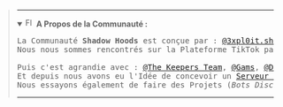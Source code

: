<blockquote>
<hr>
  
<!-- DEB : Description Communauté English -->
<!--<details>
  <summary>
    <img alt="Flag EN" src="https://cdn.countryflags.com/thumbs/united-kingdom/flag-button-round-250.png" height="16px" width="16px">
    <b>About The Community : </b>
  </summary>
  
<blockquote>
<pre>
  
</pre>
</blockquote>
</details>-->
<!-- FIN : Description Communauté English -->

<!-- DEB : Description Communauté French -->
  <details open>
    <summary>
      <img alt="Flag FR" src="https://cdn.countryflags.com/thumbs/france/flag-button-round-250.png" height="16px" width="16px">
      <b>A Propos de la Communauté :</b>
    </summary>
    
<pre>
La Communauté <b>Shadow Hoods</b> est conçue par : <a href="https://github.com/3xpl0it-Sh4d0w">@3xpl0it.sh4d0w</a>, <a href="https://github.com/NacreousDawn596">@NacreousDawn596</a>, <a href="https://github.com/AwoyDev">@AwoyDev</a>,
Nous nous sommes rencontrés sur la Plateforme TikTok par l'intermédiaire du live de <a href="https://tiktok.com/@inoftrobinson">@InoftRobinson</a>.<br>
Puis c'est agrandie avec : <a href="https://github.com/TheKeepersTeam">@The Keepers Team</a>, <a href="https://github.com/DarkGams">@Gams</a>, <a href="https://www.github.com/TheRealDalunacrobate">@Dalunacrobate</a>, <a href="https://github.com/CamilleSA">@CamilleSA</a>.
Et depuis nous avons eu l'Idée de concevoir un <a href="https://discord.gg/SkARhtEzd6">Serveur Discord</a> pour partager nos Logiciels, Astuces, etc.
Nous essayons également de faire des Projets (<i>Bots Discord, Utilitaires Linux, Sites Internet, et + a venir</i>).
</pre>
</details>
<!-- FIN : Description Communauté French -->
  
<hr>
</blockquote>
